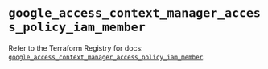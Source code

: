 # `google_access_context_manager_access_policy_iam_member`

Refer to the Terraform Registry for docs: [`google_access_context_manager_access_policy_iam_member`](https://registry.terraform.io/providers/hashicorp/google/6.9.0/docs/resources/access_context_manager_access_policy_iam_member).
